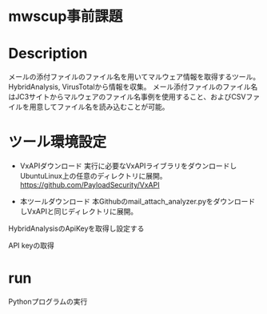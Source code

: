 # mwscup事前課題

# Description
メールの添付ファイルのファイル名を用いてマルウェア情報を取得するツール。
HybridAnalysis, VirusTotalから情報を収集。
メール添付ファイルのファイル名はJC3サイトからマルウェアのファイル名事例を使用すること、およびCSVファイルを用意してファイル名を読み込むことが可能。

# ツール環境設定

* VxAPIダウンロード
実行に必要なVxAPIライブラリをダウンロードしUbuntuLinux上の任意のディレクトリに展開。
https://github.com/PayloadSecurity/VxAPI

* 本ツールダウンロード
本Githubのmail_attach_analyzer.pyをダウンロードしVxAPIと同じディレクトリに展開。


HybridAnalysisのApiKeyを取得し設定する

API keyの取得

# run
Pythonプログラムの実行
